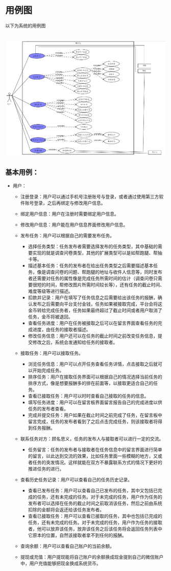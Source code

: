 # 用例图

以下为系统的用例图

# ![1559936475980](https://github.com/sysu-abi/image/blob/master/%E7%94%A8%E4%BE%8B%E5%9B%BE.png)

## 基本用例：

* 用户：

  * 注册登录：用户可以通过手机号注册账号与登录，或者通过使用第三方软件账号登录，之后再绑定与修改用户信息。

  * 绑定用户信息：用户在注册时需要绑定用户信息。
  * 修改用户信息：用户能在用户信息界面修改用户信息。

  * 发布任务：用户可以根据自己的需要发布任务。
    * 选择任务类型：任务发布者需要选择发布的任务类型，其中基础的需要实现的就是调查问卷类型，其他的扩展类型可以是如帮跑腿、帮抽卡等。
    * 描述基本任务：任务的发布者在给出任务类型之后需要描述基本任务，像是调查问卷的问题、帮跑腿的地址与收件人信息等，同时发布者还需要对任务的属性像是完成任务所需时间的估计（调查问卷只需要很短的时间，帮修改图片所需时间较长等），还有任务的截止时间、难度等级等进行描述。
    * 扣款并记录：用户在填写了任务信息之后需要给出该任务的报酬，确认发布之后需要向平台支付金钱，任务如果被接取完成，平台会将这金币转给完成任务者，任务如果最终超过了截止时间或者用户取消了任务，金币将被退回。
    * 查看任务进度：用户在任务被接取之后可以在留言界面查看任务的完成进度，由任务的接取者描述。
    * 修改任务信息：用户还可以在任务的截止时间之前改变任务信息，提交修改之后，系统会发通知给任务的接取者。

  * 接取任务：用户可以接取任务。
    * 浏览任务信息：用户可以点开任务查看任务详情，点击接取之后就可以开始完成任务。
    * 排序任务：用户在接取任务界面可以根据自己的情况选择当前任务的排序方式，像是想要报酬多的排在前面等，以接取更适合自己的任务。
    * 查看已接取任务：用户可以时时查看自己接取的任务的信息。
    * 填写任务进度：用户可以在留言板界面留言报告自己的完成进度以供任务的发布者查看。
    * 完成并提交任务：用户如果在截止时间之前完成了任务，在留言板中留言完成，任务的发布者看到了之后点击完成任务，则该接取者将得到任务报酬。

  * 联系任务对方：顾名思义，任务的发布人与接取者可以进行一定的交流。
    * 任务留言：任务的发布者与接取者在任务信息中的留言界面进行简单的留言，以此达到交流的效果，比如任务里面一些模糊的地方，又或者任务的突发情况。这样就能在双方不暴露联系方式的情况下更好的推进任务的进行。

  * 查看历史任务记录：用户可以查看自己的任务历史记录。
    * 查看已发布任务：用户可以查看自己已发布的任务，其中又包括已完成的任务，还有未完成的任务。对于未完成的任务，用户作为任务的发布者可以选择在任务的截止时间之前取消该任务，然后之前由系统扣除的金额将会返还给该任务发布者。
    * 查看已接取任务：用户可以查看已接取的任务，其中也包括已完成的任务，还有未完成的任务。对于未完成的任务，用户作为任务的接取者，他可以放弃该任务，放弃该任务之后该任务将会返回任务列表中它原本的位置，自然该接取者拿不到任何的报酬。

  * 查询余额：用户可以查看自己账户的当前余额。

  * 提现或充值：用户提现能将自己账户的余额换成现金提到自己的微信账户中，用户充值能够把现金换成系统货币。
  
